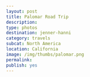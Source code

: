 ```yaml
---
layout: post
title: Palomar Road Trip 
description: 
type: photos
destination: jenner-hanni
category: travels
subcat: North America
location: California
image: /img/thumbs/palomar.png
permalink: 
publish: yes
---
```


<p><a href="https://jenner.smugmug.com/North-America/2016-Julian-Star-Fest/i-CNS4BzB/0/41759393/M/IMG_0190-M.png">
<img src="https://jenner.smugmug.com/North-America/2016-Julian-Star-Fest/i-CNS4BzB/0/41759393/M/IMG_0190-M.png" alt=""></a></p>

<p><a href="https://jenner.smugmug.com/North-America/2016-Julian-Star-Fest/i-mxt4scL/0/5ad38a09/M/IMG_0189-M.png">
<img src="https://jenner.smugmug.com/North-America/2016-Julian-Star-Fest/i-mxt4scL/0/5ad38a09/M/IMG_0189-M.png" alt=""></a></p>

<p><a href="https://jenner.smugmug.com/North-America/2016-Julian-Star-Fest/i-FTQbWHV/0/73d99292/M/IMG_0213-M.png">
<img src="https://jenner.smugmug.com/North-America/2016-Julian-Star-Fest/i-FTQbWHV/0/73d99292/M/IMG_0213-M.png" alt=""></a></p>

<p><a href="https://jenner.smugmug.com/North-America/2016-Julian-Star-Fest/i-rPVcp5v/1/b6d0133b/M/IMG_0196-M.png">
<img src="https://jenner.smugmug.com/North-America/2016-Julian-Star-Fest/i-rPVcp5v/1/b6d0133b/M/IMG_0196-M.png" alt=""></a></p>

<p><a href="https://jenner.smugmug.com/North-America/2016-Julian-Star-Fest/i-DtDVXqC/0/a347690e/M/IMG_0197-M.png">
<img src="https://jenner.smugmug.com/North-America/2016-Julian-Star-Fest/i-DtDVXqC/0/a347690e/M/IMG_0197-M.png" alt=""></a></p>

<p><a href="https://jenner.smugmug.com/North-America/2016-Julian-Star-Fest/i-schcR8K/0/7d9dc443/M/IMG_0200-M.png">
<img src="https://jenner.smugmug.com/North-America/2016-Julian-Star-Fest/i-schcR8K/0/7d9dc443/M/IMG_0200-M.png" alt=""></a></p>

<p><a href="https://jenner.smugmug.com/North-America/2016-Julian-Star-Fest/i-5c39QMj/1/ef7ce859/M/IMG_0202-M.png">
<img src="https://jenner.smugmug.com/North-America/2016-Julian-Star-Fest/i-5c39QMj/1/ef7ce859/M/IMG_0202-M.png" alt=""></a></p>

<p><a href="https://jenner.smugmug.com/North-America/2016-Julian-Star-Fest/i-vkvfpf6/1/29564334/M/IMG_0209-M.png">
<img src="https://jenner.smugmug.com/North-America/2016-Julian-Star-Fest/i-vkvfpf6/1/29564334/M/IMG_0209-M.png" alt=""></a></p>

<p><a href="https://jenner.smugmug.com/North-America/2016-Julian-Star-Fest/i-MtBmWQh/1/1cd18d67/M/IMG_0211-M.png">
<img src="https://jenner.smugmug.com/North-America/2016-Julian-Star-Fest/i-MtBmWQh/1/1cd18d67/M/IMG_0211-M.png" alt=""></a></p>

<p><a href="https://jenner.smugmug.com/North-America/2016-Julian-Star-Fest/i-6GhDNWt/0/4d9c46b7/M/IMG_0215-M.png">
<img src="https://jenner.smugmug.com/North-America/2016-Julian-Star-Fest/i-6GhDNWt/0/4d9c46b7/M/IMG_0215-M.png" alt=""></a></p>

<p><a href="https://jenner.smugmug.com/North-America/2016-Julian-Star-Fest/i-pftfjpj/0/20713ce6/M/IMG_0217-M.png">
<img src="https://jenner.smugmug.com/North-America/2016-Julian-Star-Fest/i-pftfjpj/0/20713ce6/M/IMG_0217-M.png" alt=""></a></p>

<p><a href="https://jenner.smugmug.com/North-America/2016-Julian-Star-Fest/i-dFXBw2W/0/42a8d585/M/IMG_0221-M.png">
<img src="https://jenner.smugmug.com/North-America/2016-Julian-Star-Fest/i-dFXBw2W/0/42a8d585/M/IMG_0221-M.png" alt=""></a></p>

<p><a href="https://jenner.smugmug.com/North-America/2016-Julian-Star-Fest/i-SQR52K9/0/151c513d/M/IMG_0220-M.png">
<img src="https://jenner.smugmug.com/North-America/2016-Julian-Star-Fest/i-SQR52K9/0/151c513d/M/IMG_0220-M.png" alt=""></a></p>

<p><a href="https://jenner.smugmug.com/North-America/2016-Julian-Star-Fest/i-9B7Vfj8/0/4707502d/M/IMG_0224-M.png">
<img src="https://jenner.smugmug.com/North-America/2016-Julian-Star-Fest/i-9B7Vfj8/0/4707502d/M/IMG_0224-M.png" alt=""></a></p>

<p><a href="https://jenner.smugmug.com/North-America/2016-Julian-Star-Fest/i-7nC5VrK/0/8b0e96b7/M/IMG_0230-M.png">
<img src="https://jenner.smugmug.com/North-America/2016-Julian-Star-Fest/i-7nC5VrK/0/8b0e96b7/M/IMG_0230-M.png" alt=""></a></p>

<p><a href="https://jenner.smugmug.com/North-America/2016-Julian-Star-Fest/i-dGpmvt6/0/d237dd32/M/IMG_0229-M.png">
<img src="https://jenner.smugmug.com/North-America/2016-Julian-Star-Fest/i-dGpmvt6/0/d237dd32/M/IMG_0229-M.png" alt=""></a></p>

<p><a href="https://jenner.smugmug.com/North-America/2016-Julian-Star-Fest/i-RT4nMbt/0/5475c580/M/IMG_0233-M.png">
<img src="https://jenner.smugmug.com/North-America/2016-Julian-Star-Fest/i-RT4nMbt/0/5475c580/M/IMG_0233-M.png" alt=""></a></p>

<p><a href="https://jenner.smugmug.com/North-America/2016-Julian-Star-Fest/i-8h95bKk/0/92e1fb8e/M/IMG_0238-M.png">
<img src="https://jenner.smugmug.com/North-America/2016-Julian-Star-Fest/i-8h95bKk/0/92e1fb8e/M/IMG_0238-M.png" alt=""></a></p>


